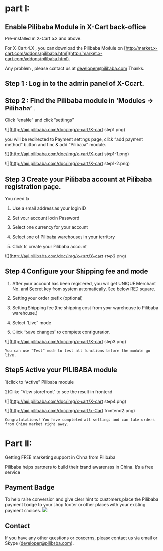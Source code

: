 # part I:
## Enable Pilibaba Module in X-Cart back-office

Pre-installed in X-Cart 5.2 and above.

For X-Cart 4.X , you can download the Pilibaba Module on [http://market.x-cart.com/addons/pilibaba.html](http://market.x-cart.com/addons/pilibaba.html).

Any problem , please contact us at [developer@pilibaba.com](mailto:developer@pilibaba.com) Thanks.

## Step 1 : Log in to the admin panel of X-Ccart.

## Step 2 : Find the Pilibaba module in 'Modules -> Pilibaba’ .

Click “enable” and click “settings”

![](http://api.pilibaba.com/doc/img/x-cart/X-cart step1.png)

you will be redirected to Payment settings page, click “add payment method” button and find & add “Pilibaba” module.

![](http://api.pilibaba.com/doc/img/x-cart/X-cart step1-1.png)

![](http://api.pilibaba.com/doc/img/x-cart/X-cart step1-2.png)

## Step 3 Create your Pilibaba account at Pilibaba registration page.

You need to

1. Use a email address as your login ID

2. Set your account login Password

3. Select one currency for your account

4. Select one of Pilibaba warehouses in your territory

5. Click to create your Pilibaba account

![](http://api.pilibaba.com/doc/img/x-cart/X-cart step2.png)

## Step 4 Configure your Shipping fee and mode

1. After your account has been registered, you will get UNIQUE Merchant No. and Secret key from system automatically. See below RED square.

2. Setting your order prefix (optional)

3. Setting Shipping fee (the shipping cost from your warehouse to Pilibaba warehouse.)

4. Select “Live” mode

5. Click “Save changes” to complete configuration.

![](http://api.pilibaba.com/doc/img/x-cart/X-cart step3.png)

`You can use “Test” mode to test all functions before the module go live.`

## Step5 Active your PILIBABA module

1)click to “Active” Pilibaba module

2)Clike “View storefront” to see the result in frontend

![](http://api.pilibaba.com/doc/img/x-cart/X-cart step4.png)

![](http://api.pilibaba.com/doc/img/x-cart/x-Cart frontend2.png)

`Congratulations! You have completed all settings and can take orders from China market right away.`
# Part II:
Getting FREE marketing support in China from Pilibaba

Pilibaba helps partners to build their brand awareness in China. It’s a free service

## Payment Badge 
To help raise conversion and give clear hint to customers,place the Pilibaba payment badge to your shop footer or other places with your existing payment choices.
![](http://api.pilibaba.com/doc/img/20151130/badge.png)

## Contact

If you have any other questions or concerns, please contact us via email or Skype (developer@pilibaba.com).

